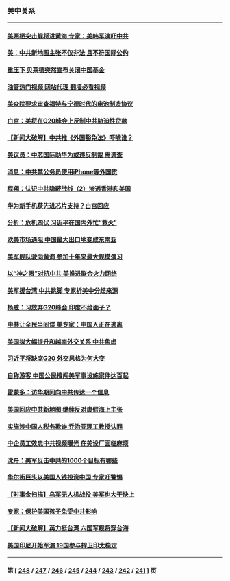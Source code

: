### 美中关系
---
#### [美两栖突击舰将进黄海 专家：美韩军演吓中共](../../pages/nf1412576/n14068055.md?09070845) 
#### [美：中共新地图主张不仅非法 且不符国际公约](../../pages/nf1412576/n14068291.md?09070845) 
#### [重压下 贝莱德突然宣布关闭中国基金](../../pages/nf1412576/n14068308.md?09070845) 
#### [油管热门视频 网站代理 翻墙必看视频](http://138.2.39.72:81/youtube.html?epic-marker?09070845)
#### [美众院要求审查福特与宁德时代的电池制造协议](../../pages/nf1412576/n14068277.md?09070845) 
#### [白宫：美将在G20峰会上反制中共胁迫性贷款](../../pages/nf1412576/n14068264.md?09070845) 
#### [【新闻大破解】中共推《外国豁免法》吓唬谁？](../../pages/nf1412576/n14068257.md?09070845) 
#### [美议员：中芯国际助华为或违反制裁 需调查](../../pages/nf1412576/n14068241.md?09070845) 
#### [消息：中共禁公务员使用iPhone等外国货](../../pages/nf1412576/n14068221.md?09070845) 
#### [程翔：认识中共隐蔽战线（2）渗透香港和美国](../../pages/nf1412576/n14067921.md?09070845) 
#### [华为新手机获先进芯片支持？白宫回应](../../pages/nf1412576/n14067867.md?09070845) 
#### [分析：危机四伏 习近平在国内外忙“救火”](../../pages/nf1412576/n14067872.md?09070845) 
#### [欧美市场遇阻 中国最大出口地变成东南亚](../../pages/nf1412576/n14067664.md?09070845) 
#### [美军舰队驶向黄海 参加十年来最大规模演习](../../pages/nf1412576/n14067620.md?09070845) 
#### [以“神之眼”对抗中共 美推进联合火力网络](../../pages/nf1412576/n14066991.md?09070845) 
#### [美军援台湾 中共跳脚 专家析美中分歧来源](../../pages/nf1412576/n14067162.md?09070845) 
#### [杨威：习放弃G20峰会 印度不给面子？](../../pages/nf1412576/n14067045.md?09070845) 
#### [中共让全民当间谍 美专家：中国人正在逃离](../../pages/nf1412576/n14067057.md?09070845) 
#### [美国拟大幅提升和越南外交关系 中共焦虑](../../pages/nf1412576/n14066980.md?09070845) 
#### [习近平将缺席G20 外交风格为何大变](../../pages/nf1412576/n14066938.md?09070845) 
#### [自称游客 中国公民擅闯美军事设施案件达百起](../../pages/nf1412576/n14066872.md?09070845) 
#### [雷蒙多：访华期间向中共传达一个信息](../../pages/nf1412576/n14066413.md?09070845) 
#### [美国回应中共新地图 继续反对虚假海上主张](../../pages/nf1412576/n14066318.md?09070845) 
#### [实施涉中国人税务欺诈 乔治亚理工教授认罪](../../pages/nf1412576/n14066171.md?09070845) 
#### [中企员工效忠中共视频曝光 在美设厂面临麻烦](../../pages/nf1412576/n14065524.md?09070845) 
#### [沈舟：美军反击中共的1000个目标有哪些](../../pages/nf1412576/n14066046.md?09070845) 
#### [华尔街巨头以美国人钱投资中国 专家吁警惕](../../pages/nf1412576/n14062261.md?09070845) 
#### [【时事金扫描】乌军无人机战役 美军也大干快上](../../pages/nf1412576/n14065437.md?09070845) 
#### [专家：保护美国孩子免受中共影响](../../pages/nf1412576/n14065080.md?09070845) 
#### [【新闻大破解】英力挺台湾 六国军舰将穿台海](../../pages/nf1412576/n14065492.md?09070845) 
#### [美国印尼开始军演 19国参与捍卫印太稳定](../../pages/nf1412576/n14065419.md?09070845) 

---
#### 第 [ [248](./248.md?09070845) / [247](./247.md?09070845) / [246](./246.md?09070845) / [245](./245.md?09070845) / [244](./244.md?09070845) / [243](./243.md?09070845) / [242](./242.md?09070845) / [241](./241.md?09070845) ] 页
